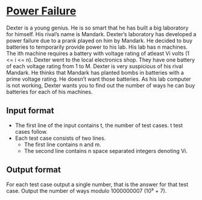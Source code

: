 # [Power Failure][link]

Dexter is a young genius. He is so smart that he has built a big laboratory for himself. His rival’s name is Mandark. Dexter’s laboratory has developed a power failure due to a prank played on him by Mandark. He decided to buy batteries to temporarily provide power to his lab. His lab has n machines. The ith machine requires a battery with voltage rating of atleast Vi volts (1 <= i <= n). Dexter went to the local electronics shop. They have one battery of each voltage rating from 1 to M. Dexter is very suspicious of his rival Mandark. He thinks that Mandark has planted bombs in batteries with a prime voltage rating. He doesn’t want those batteries. As his lab computer is not working, Dexter wants you to find out the number of ways he can buy batteries for each of his machines.

## Input format

- The first line of the input contains t, the number of test cases. t test cases follow.
- Each test case consists of two lines.
  - The first line contains n and m.
  - The second line contains n space separated integers denoting Vi.

## Output format

For each test case output a single number, that is the answer for that test case. Output the number of ways modulo 1000000007 (10⁹ + 7).

[link]: https://www.hackerearth.com/practice/basic-programming/implementation/basics-of-implementation/practice-problems/algorithm/power-failure/

